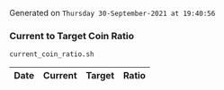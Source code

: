 Generated on `Thursday 30-September-2021 at 19:40:56`

### Current to Target Coin Ratio
`current_coin_ratio.sh`

Date|Current|Target|Ratio
---|---|---|---
